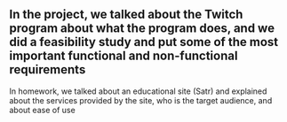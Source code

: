 In the project, we talked about the Twitch program about what the program does, and we did a feasibility study and put some of the most important functional and non-functional requirements
-----------------------------------
In homework, we talked about an educational site (Satr) and explained about the services provided by the site, who is the target audience, and about ease of use
